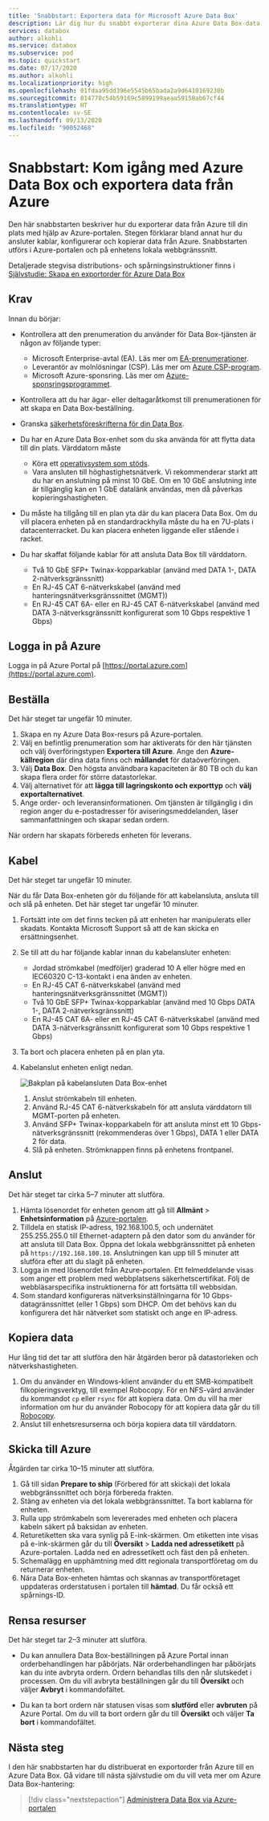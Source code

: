```yaml
---
title: 'Snabbstart: Exportera data för Microsoft Azure Data Box'
description: Lär dig hur du snabbt exporterar dina Azure Data Box-data på Azure-portalen
services: databox
author: alkohli
ms.service: databox
ms.subservice: pod
ms.topic: quickstart
ms.date: 07/17/2020
ms.author: alkohli
ms.localizationpriority: high
ms.openlocfilehash: 01fdaa95dd396e5545b65bada2a9d6410169230b
ms.sourcegitcommit: 814778c54b59169c5899199aeaa59158ab67cf44
ms.translationtype: HT
ms.contentlocale: sv-SE
ms.lasthandoff: 09/13/2020
ms.locfileid: "90052468"
---
```

# <a name="quickstart-get-started-with-azure-data-box-to-export-data-from-azure"></a>Snabbstart: Kom igång med Azure Data Box och exportera data från Azure

Den här snabbstarten beskriver hur du exporterar data från Azure till din plats med hjälp av Azure-portalen. Stegen förklarar bland annat hur du ansluter kablar, konfigurerar och kopierar data från Azure. Snabbstarten utförs i Azure-portalen och på enhetens lokala webbgränssnitt.

Detaljerade stegvisa distributions- och spårningsinstruktioner finns i [Självstudie: Skapa en exportorder för Azure Data Box](data-box-deploy-export-ordered.md)

## <a name="prerequisites"></a>Krav

Innan du börjar:

* Kontrollera att den prenumeration du använder för Data Box-tjänsten är någon av följande typer:
  * Microsoft Enterprise-avtal (EA). Läs mer om [EA-prenumerationer](https://azure.microsoft.com/pricing/enterprise-agreement/).
  * Leverantör av molnlösningar (CSP). Läs mer om [Azure CSP-program](https://docs.microsoft.com/azure/cloud-solution-provider/overview/azure-csp-overview).
  * Microsoft Azure-sponsring. Läs mer om [Azure-sponsringsprogrammet](https://azure.microsoft.com/offers/ms-azr-0036p/).

* Kontrollera att du har ägar- eller deltagaråtkomst till prenumerationen för att skapa en Data Box-beställning.
* Granska [säkerhetsföreskrifterna för din Data Box](data-box-safety.md).
* Du har en Azure Data Box-enhet som du ska använda för att flytta data till din plats. Värddatorn måste
  * Köra ett [operativsystem som stöds](data-box-system-requirements.md).
  * Vara ansluten till höghastighetsnätverk. Vi rekommenderar starkt att du har en anslutning på minst 10 GbE. Om en 10 GbE anslutning inte är tillgänglig kan en 1 GbE datalänk användas, men då påverkas kopieringshastigheten.
* Du måste ha tillgång till en plan yta där du kan placera Data Box. Om du vill placera enheten på en standardrackhylla måste du ha en 7U-plats i datacenterracket. Du kan placera enheten liggande eller stående i racket.
* Du har skaffat följande kablar för att ansluta Data Box till värddatorn.
  * Två 10 GbE SFP+ Twinax-kopparkablar (använd med DATA 1-, DATA 2-nätverksgränssnitt)
  * En RJ-45 CAT 6-nätverkskabel (använd med hanteringsnätverksgränssnittet (MGMT))
  * En RJ-45 CAT 6A- eller en RJ-45 CAT 6-nätverkskabel (använd med DATA 3-nätverksgränssnitt konfigurerat som 10 Gbps respektive 1 Gbps)

## <a name="sign-in-to-azure"></a>Logga in på Azure

Logga in på Azure Portal på [https://portal.azure.com](https://portal.azure.com).

## <a name="order"></a>Beställa

Det här steget tar ungefär 10 minuter.

1. Skapa en ny Azure Data Box-resurs på Azure-portalen.
2. Välj en befintlig prenumeration som har aktiverats för den här tjänsten och välj överföringstypen **Exportera till Azure**. Ange den **Azure-källregion** där dina data finns och **mållandet** för dataöverföringen.
3. Välj **Data Box**. Den högsta användbara kapaciteten är 80 TB och du kan skapa flera order för större datastorlekar.
4. Välj alternativet för att **lägga till lagringskonto och exporttyp** och **välj exportalternativet**.
5. Ange order- och leveransinformationen. Om tjänsten är tillgänglig i din region anger du e-postadresser för aviseringsmeddelanden, läser sammanfattningen och skapar sedan ordern.

När ordern har skapats förbereds enheten för leverans.

## <a name="cable"></a>Kabel

Det här steget tar ungefär 10 minuter.

När du får Data Box-enheten gör du följande för att kabelansluta, ansluta till och slå på enheten. Det här steget tar ungefär 10 minuter.

1. Fortsätt inte om det finns tecken på att enheten har manipulerats eller skadats. Kontakta Microsoft Support så att de kan skicka en ersättningsenhet.
2. Se till att du har följande kablar innan du kabelansluter enheten:

   * Jordad strömkabel (medföljer) graderad 10 A eller högre med en IEC60320 C-13-kontakt i ena änden av enheten.
   * En RJ-45 CAT 6-nätverkskabel (använd med hanteringsnätverksgränssnittet (MGMT))
   * Två 10 GbE SFP+ Twinax-kopparkablar (använd med 10 Gbps DATA 1-, DATA 2-nätverksgränssnitt)
   * En RJ-45 CAT 6A- eller en RJ-45 CAT 6-nätverkskabel (använd med DATA 3-nätverksgränssnitt konfigurerat som 10 Gbps respektive 1 Gbps)

3. Ta bort och placera enheten på en plan yta.

4. Kabelanslut enheten enligt nedan.  

    ![Bakplan på kabelansluten Data Box-enhet](media/data-box-deploy-set-up/data-box-cabled-dhcp.png)  

    1. Anslut strömkabeln till enheten.
    2. Använd RJ-45 CAT 6-nätverkskabeln för att ansluta värddatorn till MGMT-porten på enheten.
    3. Använd SFP+ Twinax-kopparkabeln för att ansluta minst ett 10 Gbps-nätverksgränssnitt (rekommenderas över 1 Gbps), DATA 1 eller DATA 2 för data.
    4. Slå på enheten. Strömknappen finns på enhetens frontpanel.

## <a name="connect"></a>Anslut

Det här steget tar cirka 5–7 minuter att slutföra.

1. Hämta lösenordet för enheten genom att gå till **Allmänt** > **Enhetsinformation** på [Azure-portalen](https://portal.azure.com).
2. Tilldela en statisk IP-adress, 192.168.100.5, och undernätet 255.255.255.0 till Ethernet-adaptern på den dator som du använder för att ansluta till Data Box. Öppna det lokala webbgränssnittet på enheten på `https://192.168.100.10`. Anslutningen kan upp till 5 minuter att slutföra efter att du slagit på enheten.
3. Logga in med lösenordet från Azure-portalen. Ett felmeddelande visas som anger ett problem med webbplatsens säkerhetscertifikat. Följ de webbläsarspecifika instruktionerna för att fortsätta till webbsidan.
4. Som standard konfigureras nätverksinställningarna för 10 Gbps-datagränssnittet (eller 1 Gbps) som DHCP. Om det behövs kan du konfigurera det här nätverket som statiskt och ange en IP-adress.

## <a name="copy-data"></a>Kopiera data

Hur lång tid det tar att slutföra den här åtgärden beror på datastorleken och nätverkshastigheten.

1. Om du använder en Windows-klient använder du ett SMB-kompatibelt filkopieringsverktyg, till exempel Robocopy. För en NFS-värd använder du kommandot `cp` eller `rsync` för att kopiera data. Om du vill ha mer information om hur du använder Robocopy för att kopiera data går du till [Robocopy](https://technet.microsoft.com/library/ee851678.aspx).
2. Anslut till enhetsresurserna och börja kopiera data till värddatorn.
<!-- 1. Connect to the device shares using the path:`\\<IP address of your device>\ShareName`. To get the share access credentials, go to the **Connect & copy** page in the local web UI of the Data Box. --> 

## <a name="ship-to-azure"></a>Skicka till Azure

Åtgärden tar cirka 10–15 minuter att slutföra.

1. Gå till sidan **Prepare to ship** (Förbered för att skicka)i det lokala webbgränssnittet och börja förbereda frakten.
2. Stäng av enheten via det lokala webbgränssnittet. Ta bort kablarna för enheten.
3. Rulla upp strömkabeln som levererades med enheten och placera kabeln säkert på baksidan av enheten.
4. Returetiketten ska vara synlig på E-ink-skärmen. Om etiketten inte visas på e-ink-skärmen går du till **Översikt** > **Ladda ned adressetikett** på Azure-portalen. Ladda ned en adressetikett och fäst den på enheten.
5. Schemalägg en upphämtning med ditt regionala transportföretag om du returnerar enheten.
6. Nära Data Box-enheten hämtas och skannas av transportföretaget uppdateras orderstatusen i portalen till **hämtad**. Du får också ett spårnings-ID.

## <a name="clean-up-resources"></a>Rensa resurser

Det här steget tar 2–3 minuter att slutföra.

* Du kan annullera Data Box-beställningen på Azure Portal innan orderbehandlingen har påbörjats. När orderbehandlingen har påbörjats kan du inte avbryta ordern. Ordern behandlas tills den når slutskedet i processen. Om du vill avbryta beställningen går du till **Översikt** och väljer **Avbryt** i kommandofältet.

* Du kan ta bort ordern när statusen visas som **slutförd** eller **avbruten** på Azure Portal. Om du vill ta bort ordern går du till **Översikt** och väljer **Ta bort** i kommandofältet.

## <a name="next-steps"></a>Nästa steg

I den här snabbstarten har du distribuerat en exportorder från Azure till en Azure Data Box. Gå vidare till nästa självstudie om du vill veta mer om Azure Data Box-hantering:

> [!div class="nextstepaction"]
> [Administrera Data Box via Azure-portalen](data-box-portal-admin.md)
